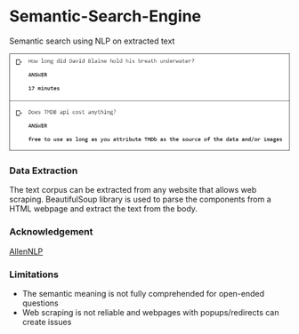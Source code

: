 # Semantic-Search-Engine
Semantic search using NLP on extracted text </br>


![Error!](https://github.com/ushashwat/Semantic-Search-Engine/blob/master/queries.png) </br>


### Data Extraction
The text corpus can be extracted from any website that allows web scraping. BeautifulSoup library is used to parse the components from a HTML webpage and extract the text from the body. </br>


### Acknowledgement
[AllenNLP](https://github.com/allenai/allennlp) </br>


### Limitations
* The semantic meaning is not fully comprehended for open-ended questions
* Web scraping is not reliable and webpages with popups/redirects can create issues
